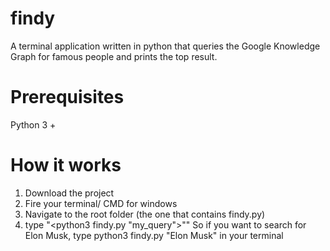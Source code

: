 # findy
A terminal application written in python that queries the Google Knowledge Graph for famous people and prints the top result. 

# Prerequisites
Python 3 +

# How it works
1. Download the project
2. Fire your terminal/ CMD for windows
3. Navigate to the root folder (the one that contains findy.py)
4. type "<python3 findy.py "my_query">"" 
		So if you want to search for Elon Musk, type python3 findy.py "Elon Musk" in your terminal
